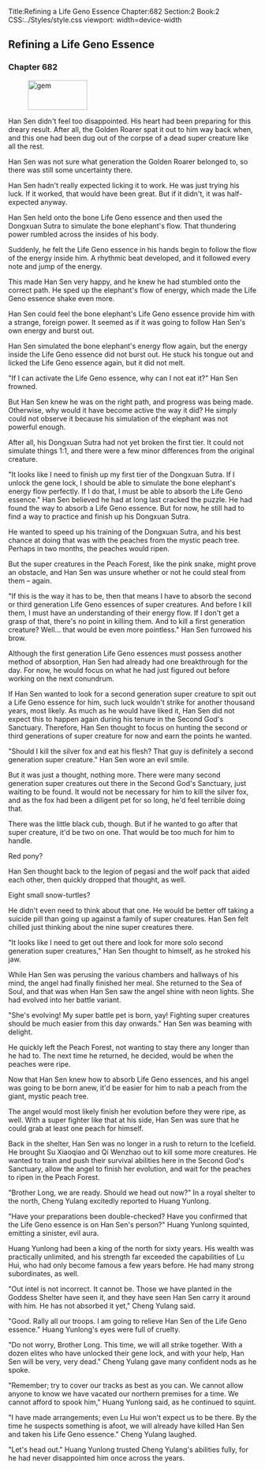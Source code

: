 Title:Refining a Life Geno Essence 
Chapter:682 
Section:2 
Book:2 
CSS:../Styles/style.css 
viewport: width=device-width
  
## Refining a Life Geno Essence
### Chapter 682 
<figure>
	<img src="../Images/gem.gif" alt="gem" id="gem" width="120" height="60" />
</figure>
  

  
  Han Sen didn't feel too disappointed. His heart had been preparing for this dreary result. After all, the Golden Roarer spat it out to him way back when, and this one had been dug out of the corpse of a dead super creature like all the rest.

Han Sen was not sure what generation the Golden Roarer belonged to, so there was still some uncertainty there.

Han Sen hadn't really expected licking it to work. He was just trying his luck. If it worked, that would have been great. But if it didn't, it was half-expected anyway.

Han Sen held onto the bone Life Geno essence and then used the Dongxuan Sutra to simulate the bone elephant's flow. That thundering power rumbled across the insides of his body.

Suddenly, he felt the Life Geno essence in his hands begin to follow the flow of the energy inside him. A rhythmic beat developed, and it followed every note and jump of the energy.

This made Han Sen very happy, and he knew he had stumbled onto the correct path. He sped up the elephant's flow of energy, which made the Life Geno essence shake even more.

Han Sen could feel the bone elephant's Life Geno essence provide him with a strange, foreign power. It seemed as if it was going to follow Han Sen's own energy and burst out.

Han Sen simulated the bone elephant's energy flow again, but the energy inside the Life Geno essence did not burst out. He stuck his tongue out and licked the Life Geno essence again, but it did not melt.

"If I can activate the Life Geno essence, why can I not eat it?" Han Sen frowned.

But Han Sen knew he was on the right path, and progress was being made. Otherwise, why would it have become active the way it did? He simply could not observe it because his simulation of the elephant was not powerful enough.

After all, his Dongxuan Sutra had not yet broken the first tier. It could not simulate things 1:1, and there were a few minor differences from the original creature.

"It looks like I need to finish up my first tier of the Dongxuan Sutra. If I unlock the gene lock, I should be able to simulate the bone elephant's energy flow perfectly. If I do that, I must be able to absorb the Life Geno essence." Han Sen believed he had at long last cracked the puzzle. He had found the way to absorb a Life Geno essence. But for now, he still had to find a way to practice and finish up his Dongxuan Sutra.

He wanted to speed up his training of the Dongxuan Sutra, and his best chance at doing that was with the peaches from the mystic peach tree. Perhaps in two months, the peaches would ripen.

But the super creatures in the Peach Forest, like the pink snake, might prove an obstacle, and Han Sen was unsure whether or not he could steal from them – again.

"If this is the way it has to be, then that means I have to absorb the second or third generation Life Geno essences of super creatures. And before I kill them, I must have an understanding of their energy flow. If I don't get a grasp of that, there's no point in killing them. And to kill a first generation creature? Well... that would be even more pointless." Han Sen furrowed his brow.

Although the first generation Life Geno essences must possess another method of absorption, Han Sen had already had one breakthrough for the day. For now, he would focus on what he had just figured out before working on the next conundrum.

If Han Sen wanted to look for a second generation super creature to spit out a Life Geno essence for him, such luck wouldn't strike for another thousand years, most likely. As much as he would have liked it, Han Sen did not expect this to happen again during his tenure in the Second God's Sanctuary. Therefore, Han Sen thought to focus on hunting the second or third generations of super creature for now and earn the points he wanted.

"Should I kill the silver fox and eat his flesh? That guy is definitely a second generation super creature." Han Sen wore an evil smile.

But it was just a thought, nothing more. There were many second generation super creatures out there in the Second God's Sanctuary, just waiting to be found. It would not be necessary for him to kill the silver fox, and as the fox had been a diligent pet for so long, he'd feel terrible doing that.

There was the little black cub, though. But if he wanted to go after that super creature, it'd be two on one. That would be too much for him to handle.

Red pony?

Han Sen thought back to the legion of pegasi and the wolf pack that aided each other, then quickly dropped that thought, as well.

Eight small snow-turtles?

He didn't even need to think about that one. He would be better off taking a suicide pill than going up against a family of super creatures. Han Sen felt chilled just thinking about the nine super creatures there.

"It looks like I need to get out there and look for more solo second generation super creatures," Han Sen thought to himself, as he stroked his jaw.

While Han Sen was perusing the various chambers and hallways of his mind, the angel had finally finished her meal. She returned to the Sea of Soul, and that was when Han Sen saw the angel shine with neon lights. She had evolved into her battle variant.

"She's evolving! My super battle pet is born, yay! Fighting super creatures should be much easier from this day onwards." Han Sen was beaming with delight.

He quickly left the Peach Forest, not wanting to stay there any longer than he had to. The next time he returned, he decided, would be when the peaches were ripe.

Now that Han Sen knew how to absorb Life Geno essences, and his angel was going to be born anew, it'd be easier for him to nab a peach from the giant, mystic peach tree.

The angel would most likely finish her evolution before they were ripe, as well. With a super fighter like that at his side, Han Sen was sure that he could grab at least one peach for himself.

Back in the shelter, Han Sen was no longer in a rush to return to the Icefield. He brought Su Xiaoqiao and Qi Wenzhao out to kill some more creatures. He wanted to train and push their survival abilities here in the Second God's Sanctuary, allow the angel to finish her evolution, and wait for the peaches to ripen in the Peach Forest.

"Brother Long, we are ready. Should we head out now?" In a royal shelter to the north, Cheng Yulang excitedly reported to Huang Yunlong.

"Have your preparations been double-checked? Have you confirmed that the Life Geno essence is on Han Sen's person?" Huang Yunlong squinted, emitting a sinister, evil aura.

Huang Yunlong had been a king of the north for sixty years. His wealth was practically unlimited, and his strength far exceeded the capabilities of Lu Hui, who had only become famous a few years before. He had many strong subordinates, as well.

"Out intel is not incorrect. It cannot be. Those we have planted in the Goddess Shelter have seen it, and they have seen Han Sen carry it around with him. He has not absorbed it yet," Cheng Yulang said.

"Good. Rally all our troops. I am going to relieve Han Sen of the Life Geno essence." Huang Yunlong's eyes were full of cruelty.

"Do not worry, Brother Long. This time, we will all strike together. With a dozen elites who have unlocked their gene lock, and with your help, Han Sen will be very, very dead." Cheng Yulang gave many confident nods as he spoke.

"Remember; try to cover our tracks as best as you can. We cannot allow anyone to know we have vacated our northern premises for a time. We cannot afford to spook him," Huang Yunlong said, as he continued to squint.

"I have made arrangements; even Lu Hui won't expect us to be there. By the time he suspects something is afoot, we will already have killed Han Sen and taken his Life Geno essence." Cheng Yulang laughed.

"Let's head out." Huang Yunlong trusted Cheng Yulang's abilities fully, for he had never disappointed him once across the years.
